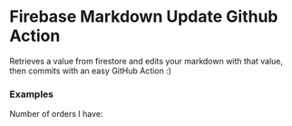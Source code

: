 
# Firebase Markdown Update Github Action

Retrieves a value from firestore and edits your markdown with that value, then commits with an easy GitHub Action :)

### Examples

Number of orders I have: <!-- FIREBASE_VALUE:START --><!-- FIREBASE_VALUE:END -->

